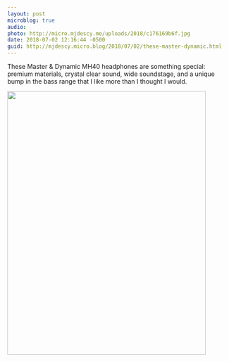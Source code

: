 ```yaml
---
layout: post
microblog: true
audio: 
photo: http://micro.mjdescy.me/uploads/2018/c176169b6f.jpg
date: 2018-07-02 12:16:44 -0500
guid: http://mjdescy.micro.blog/2018/07/02/these-master-dynamic.html
---
```

These Master & Dynamic MH40 headphones are something special: premium materials, crystal clear sound, wide soundstage, and a unique bump in the bass range that I like more than I thought I would.

<img src="http://micro.mjdescy.me/uploads/2018/c176169b6f.jpg" width="450" height="600" />
